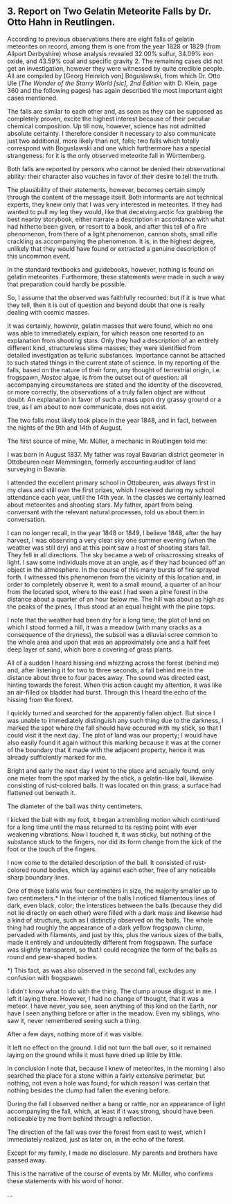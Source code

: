 ## 3. Report on Two Gelatin Meteorite Falls by Dr. Otto Hahn in Reutlingen.

According to previous observations there are eight falls of gelatin meteorites on record, among them is one from the year 1828 or 1829 (from Allport Derbyshire) whose analysis revealed 32.00% sulfur, 34.09% iron oxide, and 43.59% coal and specific gravity 2. The remaining cases did not get an investigation, however they were witnessed by quite credible people. All are compiled by [Georg Heinrich von] Boguslawski, from which Dr. Otto Ule (_The Wonder of the Starry World [sic], 2nd Edition_ with D. Klein, page 360 and the following pages) has again described the most important eight cases mentioned.

The falls are similar to each other and, as soon as they can be supposed as completely proven, excite the highest interest because of their peculiar chemical composition. Up till now, however, science has not admitted absolute certainty. I therefore consider it necessary to also communicate just two additional, more likely than not, falls; two falls which totally correspond with Boguslawski and one which furthermore has a special strangeness: for it is the only observed meteorite fall in Württemberg.

Both falls are reported by persons who cannot be denied their observational ability: their character also vouches in favor of their desire to tell the truth.

The plausibility of their statements, however, becomes certain simply through the content of the message itself. Both informants are not technical experts, they knew only that I was very interested in meteorites. If they had wanted to pull my leg they would, like that deceiving arctic fox grabbing the best nearby storybook, either narrate a description in accordance with what had hitherto been given, or resort to a book, and after this tell of a fire phenomenon, from there of a light phenomenon, cannon shots, small rifle crackling as accompanying the phenomenon. It is, in the highest degree, unlikely that they would have found or extracted a genuine description of this uncommon event.

In the standard textbooks and guidebooks, however, nothing is found on gelatin meteorites. Furthermore, these statements were made in such a way that preparation could hardly be possible.

So, I assume that the observed was faithfully recounted: but if it is true what they tell, then it is out of question and beyond doubt that one is really dealing with cosmic masses. 

It was certainly, however, gelatin masses that were found, which no one was able to immediately explain, for which reason one resorted to an explanation from shooting stars. Only they had a description of an entirely different kind, structureless slime masses; they were identified from detailed investigation as telluric substances. Importance cannot be attached to such stated things in the current state of science. In my reporting of the falls, based on the nature of their form, any thought of terrestrial origin, i.e. frogspawn, _Nostoc_ algae, is from the outset out of question: all accompanying circumstances are stated and the identity of the discovered, or more correctly, the observations of a truly fallen object are without doubt. An explanation in favor of such a mass upon dry grassy ground or a tree, as I am about to now communicate, does not exist.

The two falls most likely took place in the year 1848, and in fact, between the nights of the 9th and 14th of August.

The first source of mine, Mr. Müller, a mechanic in Reutlingen told me:

I was born in August 1837. My father was royal Bavarian district geometer in Ottobeuren near Memmingen, formerly accounting auditor of land surveying in Bavaria.

I attended the excellent primary school in Ottobeuren, was always first in my class and still own the first prizes, which I received during my school attendance each year, until the 14th year. In the classes we certainly learned about meteorites and shooting stars. My father, apart from being conversant with the relevant natural processes, told us about them in conversation.

I can no longer recall, in the year 1848 or 1849, I believe 1848, after the hay harvest, I was observing a very clear sky one summer evening (when the weather was still dry) and at this point saw a host of shooting stars fall. They fell in all directions. The sky became a web of crisscrossing streaks of light. I saw some individuals move at an angle, as if they had bounced off an object in the atmosphere. In the course of this many bursts of fire sprayed forth. I witnessed this phenomenon from the vicinity of this location and, in order to completely observe it, went to a small mound, a quarter of an hour from the located spot, where to the east I had seen a pine forest in the distance about a quarter of an hour below me. The hill was about as high as the peaks of the pines, I thus stood at an equal height with the pine tops.

I note that the weather had been dry for a long time; the plot of land on which I stood formed a hill, it was a meadow (with many cracks as a consequence of the dryness), the subsoil was a diluvial scree common to the whole area and upon that was an approximately one and a half feet deep layer of sand, which bore a covering of grass plants.

All of a sudden I heard hissing and whizzing across the forest (behind me) and, after listening it for two to three seconds, a fall behind me in the distance about three to four paces away. The sound was directed east, hinting towards the forest. When this action caught my attention, it was like an air-filled ox bladder had burst. Through this I heard the echo of the hissing from the forest.

I quickly turned and searched for the apparently fallen object. But since I was unable to immediately distinguish any such thing due to the darkness, I marked the spot where the fall should have occured with my stick, so that I could visit it the next day. The plot of land was our property; I would have also easily found it again without this marking because it was at the corner of the boundary that it made with the adjacent property, hence it was already sufficiently marked for me.

Bright and early the next day I went to the place and actually found, only one meter from the spot marked by the stick, a gelatin-like ball, likewise consisting of rust-colored balls. It was located on thin grass; a surface had flattened out beneath it.

The diameter of the ball was thirty centimeters.

I kicked the ball with my foot, it began a trembling motion which continued for a long time until the mass returned to its resting point with ever weakening vibrations. Now I touched it, it was sticky, but nothing of the substance stuck to the fingers, nor did its form change from the kick of the foot or the touch of the fingers.

I now come to the detailed description of the ball. It consisted of rust-colored round bodies, which lay against each other, free of any noticable sharp boundary lines.

One of these balls was four centimeters in size, the majority smaller up to two centimeters.* In the interior of the balls I noticed filamentous lines of dark, even black, color; the interstices between the balls (because they did not lie directly on each other) were filled with a dark mass and likewise had a kind of structure, such as I distinctly observed on the balls. The whole thing had roughly the appearance of a dark yellow frogspawn clump, pervaded with filaments, and just by this, plus the various sizes of the balls, made it entirely and undoubtedly different from frogspawn. The surface was slightly transparent, so that I could recognize the form of the balls as round and pear-shaped bodies.

*) This fact, as was also observed in the second fall, excludes any confusion with frogspawn.

I didn't know what to do with the thing. The clump arouse disgust in me. I left it laying there. However, I had no change of thought, that it was a meteor. I have never, you see, seen anything of this kind on the Earth, nor have I seen anything before or after in the meadow. Even my siblings, who saw it, never remembered seeing such a thing.

After a few days, nothing more of it was visible.

It left no effect on the ground. I did not turn the ball over, so it remained laying on the ground while it must have dried up little by little.

In conclusion I note that, because I knew of meteorites, in the morning I also searched the place for a stone within a fairly extensive perimeter, but nothing, not even a hole was found, for which reason I was certain that nothing besides the clump had fallen the evening before.

During the fall I observed neither a bang or rattle, nor an appearance of light accompanying the fall, which, at least if it was strong, should have been noticeable by me from behind through a reflection.

The direction of the fall was over the forest from east to west, which I immediately realized, just as later on, in the echo of the forest.

Except for my family, I made no disclosure. My parents and brothers have passed away.

This is the narrative of the course of events by Mr. Müller, who confirms these statements with his word of honor.

...
